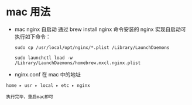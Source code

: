# mac 用法

-   mac nginx 自启动
    通过 brew install nginx 命令安装的 nginx 实现自启动可执行如下命令：

    ```
    sudo cp /usr/local/opt/nginx/*.plist /Library/LaunchDaemons

    sudo launchctl load -w /Library/LaunchDaemons/homebrew.mxcl.nginx.plist
    ```

-   nginx.conf 在 mac 中的地址

```
‎⁨home⁩ ▸ ⁨usr⁩ ▸ ⁨local⁩ ▸ ⁨etc⁩ ▸ ⁨nginx⁩
```

    执行完毕，重启mac即可
